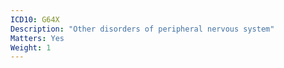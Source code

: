 ```yaml
---
ICD10: G64X
Description: "Other disorders of peripheral nervous system"
Matters: Yes
Weight: 1
---
```


